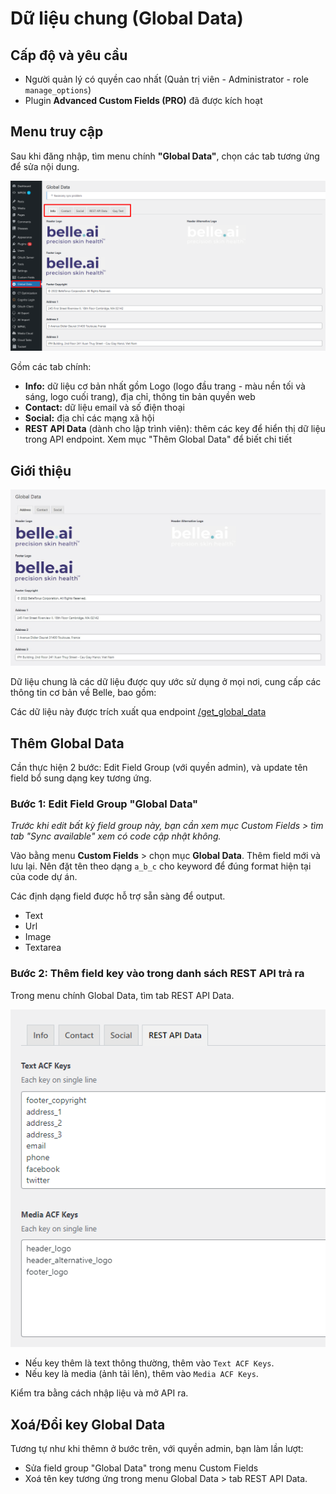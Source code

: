 # Dữ liệu chung (Global Data)

## Cấp độ và yêu cầu

- Người quản lý có quyền cao nhất (Quản trị viên - Administrator - role `manage_options`)
- Plugin **Advanced Custom Fields (PRO)** đã được kích hoạt

## Menu truy cập

Sau khi đăng nhập, tìm menu chính **"Global Data"**, chọn các tab tương ứng để sửa nội dung.

![Menu sửa dữ liệu chung](global-data-menu.png)

Gồm các tab chính:

- **Info:** dữ liệu cơ bản nhất gồm Logo (logo đầu trang - màu nền tối và sáng, logo cuối trang), địa chỉ, thông tin bản quyền web
- **Contact:** dữ liệu email và số điện thoại
- **Social:** địa chỉ các mạng xã hội
- **REST API Data** (dành cho lập trình viên): thêm các key để hiển thị dữ liệu trong API endpoint. Xem mục "Thêm Global Data" để biết chi tiết

## Giới thiệu

![Giao diện sửa dữ liệu chung](global-data-edit.jpg)

Dữ liệu chung là các dữ liệu được quy ước sử dụng ở mọi nơi, cung cấp các thông tin cơ bản về Belle, bao gồm:

Các dữ liệu này được trích xuất qua endpoint [/get_global_data](rest-api.md#d%E1%BB%AF-li%E1%BB%87u-chung-global-data)

## Thêm Global Data

Cần thực hiện 2 bước: Edit Field Group (với quyền admin), và update tên field bổ sung dạng key tương ứng.

### Bước 1: Edit Field Group "Global Data"

_Trước khi edit bất kỳ field group này, bạn cần xem mục Custom Fields > tìm tab "Sync available" xem có code cập nhật không._

Vào bằng menu **Custom Fields** > chọn mục **Global Data**. Thêm field mới và lưu lại. Nên đặt tên theo dạng `a_b_c` cho keyword để đúng format hiện tại của code dự án.

Các định dạng field được hỗ trợ sẵn sàng để output.
- Text
- Url
- Image
- Textarea

### Bước 2: Thêm field key vào trong danh sách REST API trả ra

Trong menu chính Global Data, tìm tab REST API Data.

![Giao diện set key ACF global data](global-data-set-keys.png)

- Nếu key thêm là text thông thường, thêm vào `Text ACF Keys`.
- Nếu key là media (ảnh tải lên), thêm vào `Media ACF Keys`.

Kiểm tra bằng cách nhập liệu và mở API ra.

## Xoá/Đổi key Global Data

Tương tự như khi thêmn ở bước trên, với quyền admin, bạn làm lần lượt:
- Sửa field group "Global Data" trong menu Custom Fields
- Xoá tên key tương ứng trong menu Global Data > tab REST API Data.
